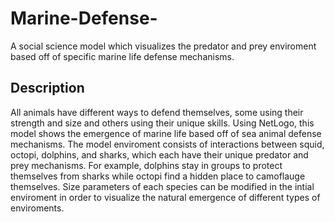 # Marine-Defense-

A social science model which visualizes the predator and prey enviroment based off of specific marine life defense mechanisms.

## Description

All animals have different ways to defend themselves, some using their strength and size and others using their unique skills. Using NetLogo, this model shows the emergence of marine life based off of sea animal defense mechanisms. The model enviroment consists of interactions between squid, octopi,  dolphins, and sharks, which each have their unique predator and prey mechanisms. For example, dolphins stay in groups to protect themselves from sharks while octopi find a hidden place to camoflauge themselves. Size parameters of each species can be modified in the intial enviroment in order to visualize the natural emergence of different types of enviroments. 


